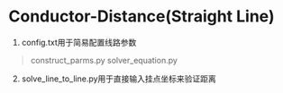 # Conductor-Distance(Straight Line)
1. config.txt用于简易配置线路参数
>construct_parms.py
>solver_equation.py
2. solve_line_to_line.py用于直接输入挂点坐标来验证距离